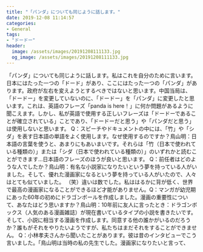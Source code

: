 ```yaml
---
title: "「パンダ」についても同じように話します。"
date: 2019-12-08 11:14:57
categories:
- General
tags:
- "ドードー"
header:
  image: /assets/images/20191208111133.jpg
  og_image: /assets/images/20191208111133.jpg
---
```


「パンダ」についても同じように話します。私はこれを自分のために言います。日本にはたった一つの「ドード」があり、ここにはたった一つの「パンダ」があります。政府が左右を変えようとするべきではないと思います。中国当局は、「ドードー」を変更していないのに、「ドードー」を「パンダ」に変更したと思います。これは、英語のフレーズ「panda is here！」に何か問題があるように聞こえます。しかし、私が英語で使用する正しいフレーズは「ドードーであることが確立されている」ことであり、「ドードーだと思う」や「パンダだと思う」は使用しないと思います。 Q：スピーチやドキュメントの中には、「竹」や「シダ」を表す日本語の単語をよく使用します。なぜ使用するのですか？鳥山明：日本語の言葉を使うと、あまりにもあいまいです。それらは「竹（日本で使われている種類の）」または「シダ（日本で使われている種類の）」のいずれかと読むことができます…日本語のフレーズのほうが良いと思います。 Q：前任者はどのような人でしたか？鳥山明：有名な小説家になりたいという夢を持っている人がいました。そして、優れた漫画家になるという夢を持っている人がいたので、人々はとても似ていました。 （笑）違いは数でした。私ははるかに背が低く、世界で最高の漫画家になることができるほど才能がありません。Q：マンガが幼児期にあった60年の初めにドラゴンボールを作成しました。漫画の重要性について、あなたはどう思いますか？鳥山明：10年前に友人に言ったとき：ドラゴンボックス（人気のある漫画雑誌）が現在書いているタイプの小説を書きたいです。そして、小説に相当する漫画を作成します。同意する他の誰かがいるのだろうか？誰もがそれをやりたいようですが、私たちはまだそれをすることができません。 Q：小林孝夫さんから聞いたことがあります。彼は昔のインタビューでこう言いました。「鳥山明は当時の私の先生でした。漫画家になりたいと言って、
